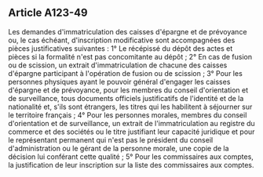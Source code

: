 Article A123-49
----
Les demandes d'immatriculation des caisses d'épargne et de prévoyance ou, le cas
échéant, d'inscription modificative sont accompagnées des pièces justificatives
suivantes : 1° Le récépissé du dépôt des actes et pièces si la formalité n'est
pas concomitante au dépôt ; 2° En cas de fusion ou de scission, un extrait
d'immatriculation de chacune des caisses d'épargne participant à l'opération de
fusion ou de scission ; 3° Pour les personnes physiques ayant le pouvoir général
d'engager les caisses d'épargne et de prévoyance, pour les membres du conseil
d'orientation et de surveillance, tous documents officiels justificatifs de
l'identité et de la nationalité et, s'ils sont étrangers, les titres qui les
habilitent à séjourner sur le territoire français ; 4° Pour les personnes
morales, membres du conseil d'orientation et de surveillance, un extrait de
l'immatriculation au registre du commerce et des sociétés ou le titre justifiant
leur capacité juridique et pour le représentant permanent qui n'est pas le
président du conseil d'administration ou le gérant de la personne morale, une
copie de la décision lui conférant cette qualité ; 5° Pour les commissaires aux
comptes, la justification de leur inscription sur la liste des commissaires aux
comptes.
